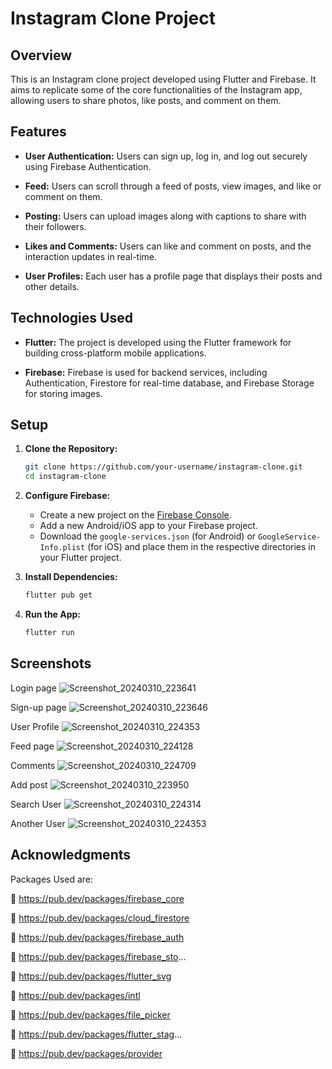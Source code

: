 # Instagram Clone Project

## Overview

This is an Instagram clone project developed using Flutter and Firebase. It aims to replicate some of the core functionalities of the Instagram app, allowing users to share photos, like posts, and comment on them.

## Features

- **User Authentication:** Users can sign up, log in, and log out securely using Firebase Authentication.

- **Feed:** Users can scroll through a feed of posts, view images, and like or comment on them.

- **Posting:** Users can upload images along with captions to share with their followers.

- **Likes and Comments:** Users can like and comment on posts, and the interaction updates in real-time.

- **User Profiles:** Each user has a profile page that displays their posts and other details.

## Technologies Used

- **Flutter:** The project is developed using the Flutter framework for building cross-platform mobile applications.

- **Firebase:** Firebase is used for backend services, including Authentication, Firestore for real-time database, and Firebase Storage for storing images.

## Setup

1. **Clone the Repository:**
   ```bash
   git clone https://github.com/your-username/instagram-clone.git
   cd instagram-clone
   ```

2. **Configure Firebase:**
   - Create a new project on the [Firebase Console](https://console.firebase.google.com/).
   - Add a new Android/iOS app to your Firebase project.
   - Download the `google-services.json` (for Android) or `GoogleService-Info.plist` (for iOS) and place them in the respective directories in your Flutter project.

3. **Install Dependencies:**
   ```bash
   flutter pub get
   ```

4. **Run the App:**
   ```bash
   flutter run
   ```

## Screenshots

Login page
![Screenshot_20240310_223641](https://github.com/RiddheshFirake/Instagram-clone/assets/121459912/926f4100-3c1e-406f-9e36-9dbe888785c0)

Sign-up page
![Screenshot_20240310_223646](https://github.com/RiddheshFirake/Instagram-clone/assets/121459912/21af8441-556b-47e5-8366-a6e04442cc78)

User Profile
![Screenshot_20240310_224353](https://github.com/RiddheshFirake/Instagram-clone/assets/121459912/0454c00e-7c9c-4063-ab89-0d1227765308)

Feed page
![Screenshot_20240310_224128](https://github.com/RiddheshFirake/Instagram-clone/assets/121459912/82e9d856-4f73-41fd-86da-bbaef29a7abc)

Comments
![Screenshot_20240310_224709](https://github.com/RiddheshFirake/Instagram-clone/assets/121459912/49583fad-f92f-4f52-b8e6-8a1c5f72ed6f)

Add post
![Screenshot_20240310_223950](https://github.com/RiddheshFirake/Instagram-clone/assets/121459912/cf786650-e1e7-4aed-971d-ec806904f20c)

Search User
![Screenshot_20240310_224314](https://github.com/RiddheshFirake/Instagram-clone/assets/121459912/b3af37c8-0f35-4396-bbb5-3c7b4a7d0f88)

Another User
![Screenshot_20240310_224353](https://github.com/RiddheshFirake/Instagram-clone/assets/121459912/41e43f57-a10e-4567-9bbb-e7c970fe4507)

## Acknowledgments

 Packages Used are:
 
🔗 https://pub.dev/packages/firebase_core

🔗 https://pub.dev/packages/cloud_firestore

🔗 https://pub.dev/packages/firebase_auth

🔗 https://pub.dev/packages/firebase_sto...

🔗 https://pub.dev/packages/flutter_svg

🔗 https://pub.dev/packages/intl

🔗 https://pub.dev/packages/file_picker

🔗 https://pub.dev/packages/flutter_stag...

🔗 https://pub.dev/packages/provider


